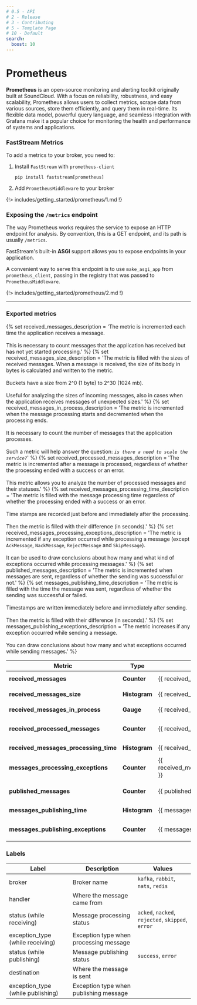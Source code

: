 ```yaml
---
# 0.5 - API
# 2 - Release
# 3 - Contributing
# 5 - Template Page
# 10 - Default
search:
  boost: 10
---
```


# Prometheus

**Prometheus** is an open-source monitoring and alerting toolkit originally built at SoundCloud. 
With a focus on reliability, robustness, and easy scalability, Prometheus allows users to collect metrics, 
scrape data from various sources, store them efficiently, and query them in real-time. Its flexible data model, 
powerful query language, and seamless integration with Grafana make it a popular choice for monitoring the health 
and performance of systems and applications.

### FastStream Metrics

To add a metrics to your broker, you need to:

1. Install `FastStream` with `prometheus-client`

    ```shell
    pip install faststream[prometheus]
    ```

2. Add `PrometheusMiddleware` to your broker

{!> includes/getting_started/prometheus/1.md !}

### Exposing the `/metrics` endpoint
The way Prometheus works requires the service to expose an HTTP endpoint for analysis. 
By convention, this is a GET endpoint, and its path is usually `/metrics`.

FastStream's built-in **ASGI** support allows you to expose endpoints in your application.

A convenient way to serve this endpoint is to use `make_asgi_app` from `prometheus_client`, 
passing in the registry that was passed to `PrometheusMiddleware`.

{!> includes/getting_started/prometheus/2.md !}

---

### Exported metrics

{% set received_messages_description = 'The metric is incremented each time the application receives a message.<br/><br/>This is necessary to count messages that the application has received but has not yet started processing.' %}
{% set received_messages_size_description = 'The metric is filled with the sizes of received messages. When a message is received, the size of its body in bytes is calculated and written to the metric.<br/><br/>Buckets have a size from 2^0 (1 byte) to 2^30 (1024 mb).<br/><br/>Useful for analyzing the sizes of incoming messages, also in cases when the application receives messages of unexpected sizes.' %}
{% set received_messages_in_process_description = 'The metric is incremented when the message processing starts and decremented when the processing ends.<br/><br/>It is necessary to count the number of messages that the application processes.<br/><br/>Such a metric will help answer the question: _`is there a need to scale the service?`_' %}
{% set received_processed_messages_description = 'The metric is incremented after a message is processed, regardless of whether the processing ended with a success or an error.<br/><br/>This metric allows you to analyze the number of processed messages and their statuses.' %}
{% set received_messages_processing_time_description = 'The metric is filled with the message processing time regardless of whether the processing ended with a success or an error.<br/><br/>Time stamps are recorded just before and immediately after the processing.<br/><br/>Then the metric is filled with their difference (in seconds).' %}
{% set received_messages_processing_exceptions_description = 'The metric is incremented if any exception occurred while processing a message (except `AckMessage`, `NackMessage`, `RejectMessage` and `SkipMessage`).<br/><br/>It can be used to draw conclusions about how many and what kind of exceptions occurred while processing messages.' %}
{% set published_messages_description = 'The metric is incremented when messages are sent, regardless of whether the sending was successful or not.' %}
{% set messages_publishing_time_description = 'The metric is filled with the time the message was sent, regardless of whether the sending was successful or failed.<br/><br/>Timestamps are written immediately before and immediately after sending.<br/><br/>Then the metric is filled with their difference (in seconds).' %}
{% set messages_publishing_exceptions_description = 'The metric increases if any exception occurred while sending a message.<br/><br/>You can draw conclusions about how many and what exceptions occurred while sending messages.' %}


| Metric                                | Type          | Description                                               | Labels                                    |
|---------------------------------------|---------------|-----------------------------------------------------------|-------------------------------------------|
| **received_messages**                 | **Counter**   | {{ received_messages_description }}                       | `broker`, `handler`                       |
| **received_messages_size**            | **Histogram** | {{ received_messages_size_description }}                  | `broker`, `handler`                       |
| **received_messages_in_process**      | **Gauge**     | {{ received_messages_in_process_description }}            | `broker`, `handler`                       |
| **received_processed_messages**       | **Counter**   | {{ received_processed_messages_description }}             | `broker`, `handler`, `status`             |
| **received_messages_processing_time** | **Histogram** | {{ received_messages_processing_time_description }}       | `broker`, `handler`                       |
| **messages_processing_exceptions**    | **Counter**   | {{ received_messages_processing_exceptions_description }} | `broker`, `handler`, `exception_type`     |
| **published_messages**                | **Counter**   | {{ published_messages_description }}                      | `broker`, `destination`, `status`         |
| **messages_publishing_time**          | **Histogram** | {{ messages_publishing_time_description }}                | `broker`, `destination`                   |
| **messages_publishing_exceptions**    | **Counter**   | {{ messages_publishing_exceptions_description }}          | `broker`, `destination`, `exception_type` |

### Labels

| Label                             | Description                            | Values                                            |
|-----------------------------------|----------------------------------------|---------------------------------------------------|
| broker                            | Broker name                            | `kafka`, `rabbit`, `nats`, `redis`                |
| handler                           | Where the message came from            |                                                   |
| status (while receiving)          | Message processing status              | `acked`, `nacked`, `rejected`, `skipped`, `error` |
| exception_type (while receiving)  | Exception type when processing message |                                                   |
| status (while publishing)         | Message publishing status              | `success`, `error`                                |
| destination                       | Where the message is sent              |                                                   |
| exception_type (while publishing) | Exception type when publishing message |                                                   |
